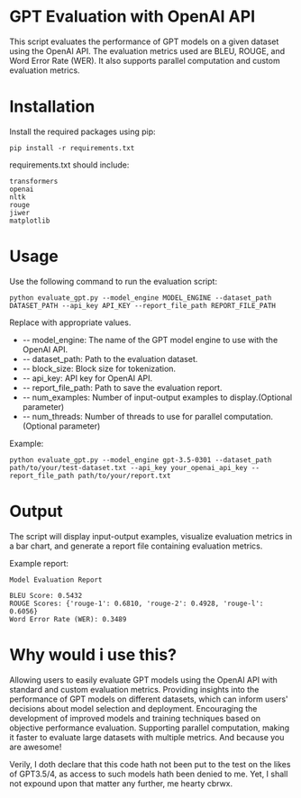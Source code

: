 # GPT Evaluation with OpenAI API
This script evaluates the performance of GPT models on a given dataset using the OpenAI API. The evaluation metrics used are BLEU, ROUGE, and Word Error Rate (WER). It also supports parallel computation and custom evaluation metrics.

# Installation
Install the required packages using pip:

```
pip install -r requirements.txt
```
requirements.txt should include:
```
transformers
openai
nltk
rouge
jiwer
matplotlib
```
# Usage
Use the following command to run the evaluation script:
```
python evaluate_gpt.py --model_engine MODEL_ENGINE --dataset_path DATASET_PATH --api_key API_KEY --report_file_path REPORT_FILE_PATH
```
Replace with appropriate values.
- -- model_engine: The name of the GPT model engine to use with the OpenAI API.
- -- dataset_path: Path to the evaluation dataset.
- -- block_size: Block size for tokenization.
- -- api_key: API key for OpenAI API.
- -- report_file_path: Path to save the evaluation report.
- -- num_examples: Number of input-output examples to display.(Optional parameter)
- -- num_threads: Number of threads to use for parallel computation.(Optional parameter)

Example:
```
python evaluate_gpt.py --model_engine gpt-3.5-0301 --dataset_path path/to/your/test-dataset.txt --api_key your_openai_api_key --report_file_path path/to/your/report.txt
```
# Output
The script will display input-output examples, visualize evaluation metrics in a bar chart, and generate a report file containing evaluation metrics.

Example report:

```
Model Evaluation Report

BLEU Score: 0.5432
ROUGE Scores: {'rouge-1': 0.6810, 'rouge-2': 0.4928, 'rouge-l': 0.6056}
Word Error Rate (WER): 0.3489
```
# Why would i use this?
Allowing users to easily evaluate GPT models using the OpenAI API with standard and custom evaluation metrics.
Providing insights into the performance of GPT models on different datasets, which can inform users' decisions about model selection and deployment.
Encouraging the development of improved models and training techniques based on objective performance evaluation.
Supporting parallel computation, making it faster to evaluate large datasets with multiple metrics. And because you are awesome!

Verily, I doth declare that this code hath not been put to the test on the likes of GPT3.5/4, as access to such models hath been denied to me. Yet, I shall not expound upon that matter any further, me hearty cbrwx.
